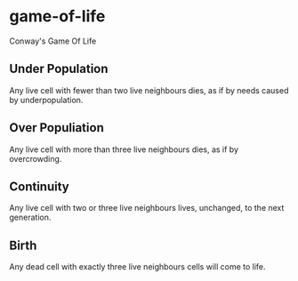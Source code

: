 # game-of-life
Conway's Game Of Life

## Under Population
Any live cell with fewer than two live neighbours dies, as if by needs caused by underpopulation.

## Over Populiation
Any live cell with more than three live neighbours dies, as if by overcrowding.

## Continuity
Any live cell with two or three live neighbours lives, unchanged, to the next generation.

## Birth
Any dead cell with exactly three live neighbours cells will come to life.

